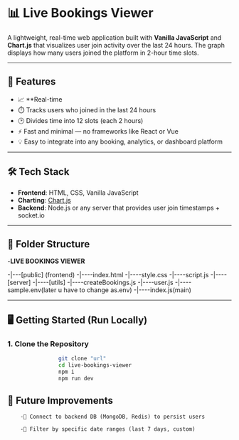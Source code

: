 # 📊 Live Bookings Viewer

A lightweight, real-time web application built with **Vanilla JavaScript** and **Chart.js** that visualizes user join activity over the last 24 hours. The graph displays how many users joined the platform in 2-hour time slots.

---

## 🚀 Features

- 📈 **Real-time 
- ⏱️ Tracks users who joined in the last 24 hours
- 🕑 Divides time into 12 slots (each 2 hours)
- ⚡ Fast and minimal — no frameworks like React or Vue
- 💡 Easy to integrate into any booking, analytics, or dashboard platform

---

## 🛠️ Tech Stack

- **Frontend**: HTML, CSS, Vanilla JavaScript
- **Charting**: [Chart.js](https://www.chartjs.org/)
- **Backend**: Node.js or any server that provides user join timestamps + socket.io

---

## 📁 Folder Structure

-**LIVE BOOKINGS VIEWER**

-|---[public] (frontend)
        -|----index.html
        -|----style.css
        -|----script.js
        -|----[server]
                -|----[utils]
                        -|----createBookings.js
                        -|----user.js
                -|----sample.env(later u have  to change as.env)
                -|----index.js(main)



---

## 🖥️ Getting Started (Run Locally)

### 1. Clone the Repository

```bash
                git clone "url"
                cd live-bookings-viewer
                npm i
                npm run dev
```

## 📌 Future Improvements

        -💾 Connect to backend DB (MongoDB, Redis) to persist users

        -📅 Filter by specific date ranges (last 7 days, custom)
